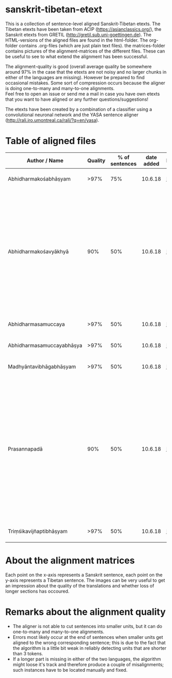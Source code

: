 # sanskrit-tibetan-etext
This is a collection of sentence-level aligned Sanskrit-Tibetan etexts. The Tibetan etexts have been taken from ACIP (https://asianclassics.org/), the Sanskrit etexts from GRETIL (http://gretil.sub.uni-goettingen.de).
The HTML-versions of the aligned files are found in the html-folder. The org-folder contains .org-files (which are just plain text files). the matrices-folder contains pictures of the alignment-matrices of the different files. These can be useful to see to what extend the alignment has been successful. 

The alignment-quality is good (overall average quality be somewhere around 97% in the case that the etexts are not noisy and no larger chunks in either of the languages are missing). However be prepared to find occasional mistakes. Some sort of compression occurs because the aligner is doing one-to-many and many-to-one alignments.  
Feel free to open an issue or send me a mail in case you have own etexts that you want to have aligned or any further questions/suggestions!

The etexts have been created by a combination of a classifier using a convolutional neuronal network and the YASA sentence aligner (http://rali.iro.umontreal.ca/rali/?q=en/yasa). 

# Table of aligned files

| Author / Name        | Quality           | % of sentences  |date added|HTML|TXT|Alignment Matrix|Remarks|
| ------------- |-------------| -----|-|-|-|-|-|
| Abhidharmakośabhāṣyam   | >97% | 75% |10.6.18|[HTML](http://htmlpreview.github.io/?https://raw.githubusercontent.com/dhamma-basti/sanskrit-tibetan-etexts/master/html/vasubandhu-akbh-aligned.html)|[TXT](https://raw.githubusercontent.com/dhamma-basti/sanskrit-tibetan-etexts/master/txt/vasubandhu-akbh-aligned.txt)|[PNG](https://raw.githubusercontent.com/dhamma-basti/sanskrit-tibetan-etexts/master/matrices/akbh.png)|Very high alignment quality|
| Abhidharmakośavyākhyā    | 90% | 50% |10.6.18|[HTML](http://htmlpreview.github.io/?https://raw.githubusercontent.com/dhamma-basti/sanskrit-tibetan-etexts/master/html/akbh-sphutaartha.html)|[TXT](https://raw.githubusercontent.com/dhamma-basti/sanskrit-tibetan-etexts/master/txt/akbh-sphutaartha.txt)||High alignment quality, occasional disagreement between the SKT etext and the Tibetan translation accounts for a certain number of errors. Also note that bot etexts contain rather much noise.|
| Abhidharmasamuccaya   | >97% | 50% |10.6.18|[HTML](http://htmlpreview.github.io/?https://raw.githubusercontent.com/dhamma-basti/sanskrit-tibetan-etexts/master/html/abhidharmasamuccaya-aligned.html)|[TXT](https://raw.githubusercontent.com/dhamma-basti/sanskrit-tibetan-etexts/master/txt/abhidharmasamuccaya-aligned.txt)|[PNG](https://raw.githubusercontent.com/dhamma-basti/sanskrit-tibetan-etexts/master/matrices/abhidharmasamuccaya.png)|Very high alignment quality|
| Abhidharmasamuccayabhāṣya   | >97% | 50% |10.6.18|[HTML](http://htmlpreview.github.io/?https://raw.githubusercontent.com/dhamma-basti/sanskrit-tibetan-etexts/master/html/abhidharmasamuccayabhasya-aligned.html)|[TXT](https://raw.githubusercontent.com/dhamma-basti/sanskrit-tibetan-etexts/master/txt/abhidharmasamuccayabhasya-aligned.txt)|[PNG](https://raw.githubusercontent.com/dhamma-basti/sanskrit-tibetan-etexts/master/matrices/abhidharmasamuccayabhasya.png)|Very high alignment quality|
| Madhyāntavibhāgabhāṣyam   | >97% | 50% |10.6.18|[HTML](http://htmlpreview.github.io/?https://raw.githubusercontent.com/dhamma-basti/sanskrit-tibetan-etexts/master/html/mavbh-aligned.html)|[TXT](https://raw.githubusercontent.com/dhamma-basti/sanskrit-tibetan-etexts/master/txt/mavbh-aligned.txt)|[PNG](https://raw.githubusercontent.com/dhamma-basti/sanskrit-tibetan-etexts/master/matrices/mavbh-aligned.png)|Very high alignment quality|
| Prasannapadā    | 90% | 50% |10.6.18|[HTML](http://htmlpreview.github.io/?https://raw.githubusercontent.com/dhamma-basti/sanskrit-tibetan-etexts/master/html/prasannapada.html)|[TXT](https://raw.githubusercontent.com/dhamma-basti/sanskrit-tibetan-etexts/master/txt/prasannapada.txt)|[PNG](https://raw.githubusercontent.com/dhamma-basti/sanskrit-tibetan-etexts/master/matrices/mavbh-aligned.png)|High alignment quality, occasional disagreement between the SKT etext and the Tibetan translation accounts for a certain number of errors. Here both the Sanskrit Etext as well as the Tibetan translation are rather noisy. |
| Triṃśikavijñaptibhāṣyam   | >97% | 50% |10.6.18|[HTML](http://htmlpreview.github.io/?https://raw.githubusercontent.com/dhamma-basti/sanskrit-tibetan-etexts/master/html/sthiramati-trbh.html)|[TXT](https://raw.githubusercontent.com/dhamma-basti/sanskrit-tibetan-etexts/master/txt/sthiramati-trbh.txt)|[PNG](https://raw.githubusercontent.com/dhamma-basti/sanskrit-tibetan-etexts/master/matrices/sthiramati-trbh.png)|Very high alignment quality|
# About the alignment matrices
Each point on the x-axis represents a Sanskrit sentence, each point on the y-axis represents a Tibetan sentence. The images can be very useful to get an impression about the quality of the translations and whether loss of longer sections has occoured. 

# Remarks about the alignment quality
* The aligner is not able to cut sentences into smaller units, but it can do one-to-many and many-to-one alignments. 
* Errors most likely occur at the end of sentences when smaller units get aligned to the wrong corresponding sentence; this is due to the fact that the algorithm is a little bit weak in reliably detecting units that are shorter than 3 tokens.
* If a longer part is missing in either of the two languages, the algorithm might loose it's track and therefore produce a couple of misalignments; such instances have to be located manually and fixed. 
